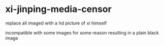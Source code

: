 # xi-jinping-media-censor
replace all imaged with a hd picture of xi himself

incompatible with some images for some reason resulting in a plain black image
